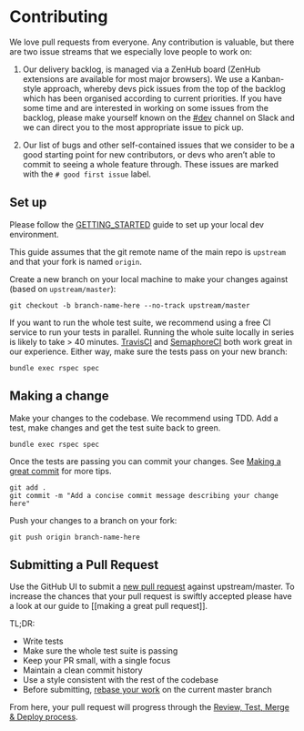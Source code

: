 # Contributing
We love pull requests from everyone. Any contribution is valuable, but there are two issue streams that we especially love people to work on:

1) Our delivery backlog, is managed via a ZenHub board (ZenHub extensions are available for most major browsers). We use a Kanban-style approach, whereby devs pick issues from the top of the backlog which has been organised according to current priorities. If you have some time and are interested in working on some issues from the backlog, please make yourself known on the [#dev][slack-dev] channel on Slack and we can direct you to the most appropriate issue to pick up.

2) Our list of bugs and other self-contained issues that we consider to be a good starting point for new contributors, or devs who aren’t able to commit to seeing a whole feature through. These issues are marked with the `# good first issue` label.

## Set up

Please follow the [GETTING_STARTED](GETTING_STARTED.md) guide to set up your local dev environment.

This guide assumes that the git remote name of the main repo is `upstream` and that your fork is named `origin`.

Create a new branch on your local machine to make your changes against (based on `upstream/master`):

    git checkout -b branch-name-here --no-track upstream/master

If you want to run the whole test suite, we recommend using a free CI service to run your tests in parallel. Running the whole suite locally in series is likely to take > 40 minutes. [TravisCI][travis] and [SemaphoreCI][semaphore] both work great in our experience. Either way, make sure the tests pass on your new branch:

    bundle exec rspec spec

## Making a change

Make your changes to the codebase. We recommend using TDD. Add a test, make changes and get the test suite back to green.

    bundle exec rspec spec

Once the tests are passing you can commit your changes. See [Making a great commit][great-commit] for more tips.

    git add .
    git commit -m "Add a concise commit message describing your change here"

Push your changes to a branch on your fork:

    git push origin branch-name-here

## Submitting a Pull Request

Use the GitHub UI to submit a [new pull request][pr] against upstream/master. To increase the chances that your pull request is swiftly accepted please have a look at our guide to [[making a great pull request]].

TL;DR:
* Write tests
* Make sure the whole test suite is passing
* Keep your PR small, with a single focus
* Maintain a clean commit history
* Use a style consistent with the rest of the codebase
* Before submitting, [rebase your work][rebase] on the current master branch

From here, your pull request will progress through the [Review, Test, Merge & Deploy process][process].

[pr]: https://github.com/openfoodfoundation/openfoodnetwork/compare/
[great-pr]: https://github.com/openfoodfoundation/openfoodnetwork/wiki/Making-a-great-pull-request
[great-commit]: https://github.com/openfoodfoundation/openfoodnetwork/wiki/Making-a-great-commit
[process]: https://github.com/openfoodfoundation/openfoodnetwork/wiki/The-process-of-review%2C-test%2C-merge-and-deploy
[rebase]: https://www.atlassian.com/git/tutorials/merging-vs-rebasing/workflow-walkthrough
[travis]: https://travis-ci.org/
[semaphore]: https://semaphoreci.com/
[slack-dev]: https://openfoodnetwork.slack.com/messages/C2GQ45KNU

